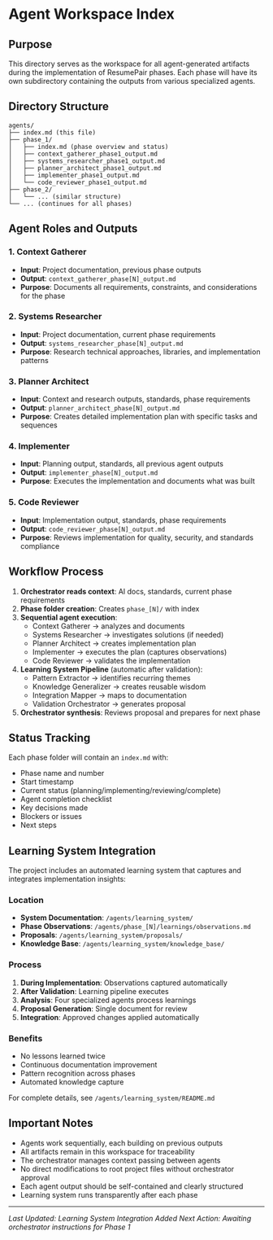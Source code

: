 # Agent Workspace Index

## Purpose
This directory serves as the workspace for all agent-generated artifacts during the implementation of ResumePair phases. Each phase will have its own subdirectory containing the outputs from various specialized agents.

## Directory Structure
```
agents/
├── index.md (this file)
├── phase_1/
│   ├── index.md (phase overview and status)
│   ├── context_gatherer_phase1_output.md
│   ├── systems_researcher_phase1_output.md
│   ├── planner_architect_phase1_output.md
│   ├── implementer_phase1_output.md
│   └── code_reviewer_phase1_output.md
├── phase_2/
│   └── ... (similar structure)
└── ... (continues for all phases)
```

## Agent Roles and Outputs

### 1. Context Gatherer
- **Input**: Project documentation, previous phase outputs
- **Output**: `context_gatherer_phase[N]_output.md`
- **Purpose**: Documents all requirements, constraints, and considerations for the phase

### 2. Systems Researcher
- **Input**: Project documentation, current phase requirements
- **Output**: `systems_researcher_phase[N]_output.md`
- **Purpose**: Research technical approaches, libraries, and implementation patterns

### 3. Planner Architect
- **Input**: Context and research outputs, standards, phase requirements
- **Output**: `planner_architect_phase[N]_output.md`
- **Purpose**: Creates detailed implementation plan with specific tasks and sequences

### 4. Implementer
- **Input**: Planning output, standards, all previous agent outputs
- **Output**: `implementer_phase[N]_output.md`
- **Purpose**: Executes the implementation and documents what was built

### 5. Code Reviewer
- **Input**: Implementation output, standards, phase requirements
- **Output**: `code_reviewer_phase[N]_output.md`
- **Purpose**: Reviews implementation for quality, security, and standards compliance

## Workflow Process

1. **Orchestrator reads context**: AI docs, standards, current phase requirements
2. **Phase folder creation**: Creates `phase_[N]/` with index
3. **Sequential agent execution**:
   - Context Gatherer → analyzes and documents
   - Systems Researcher → investigates solutions (if needed)
   - Planner Architect → creates implementation plan
   - Implementer → executes the plan (captures observations)
   - Code Reviewer → validates the implementation
4. **Learning System Pipeline** (automatic after validation):
   - Pattern Extractor → identifies recurring themes
   - Knowledge Generalizer → creates reusable wisdom
   - Integration Mapper → maps to documentation
   - Validation Orchestrator → generates proposal
5. **Orchestrator synthesis**: Reviews proposal and prepares for next phase

## Status Tracking

Each phase folder will contain an `index.md` with:
- Phase name and number
- Start timestamp
- Current status (planning/implementing/reviewing/complete)
- Agent completion checklist
- Key decisions made
- Blockers or issues
- Next steps

## Learning System Integration

The project includes an automated learning system that captures and integrates implementation insights:

### Location
- **System Documentation**: `/agents/learning_system/`
- **Phase Observations**: `/agents/phase_[N]/learnings/observations.md`
- **Proposals**: `/agents/learning_system/proposals/`
- **Knowledge Base**: `/agents/learning_system/knowledge_base/`

### Process
1. **During Implementation**: Observations captured automatically
2. **After Validation**: Learning pipeline executes
3. **Analysis**: Four specialized agents process learnings
4. **Proposal Generation**: Single document for review
5. **Integration**: Approved changes applied automatically

### Benefits
- No lessons learned twice
- Continuous documentation improvement
- Pattern recognition across phases
- Automated knowledge capture

For complete details, see `/agents/learning_system/README.md`

## Important Notes

- Agents work sequentially, each building on previous outputs
- All artifacts remain in this workspace for traceability
- The orchestrator manages context passing between agents
- No direct modifications to root project files without orchestrator approval
- Each agent output should be self-contained and clearly structured
- Learning system runs transparently after each phase

---
*Last Updated: Learning System Integration Added*
*Next Action: Awaiting orchestrator instructions for Phase 1*
